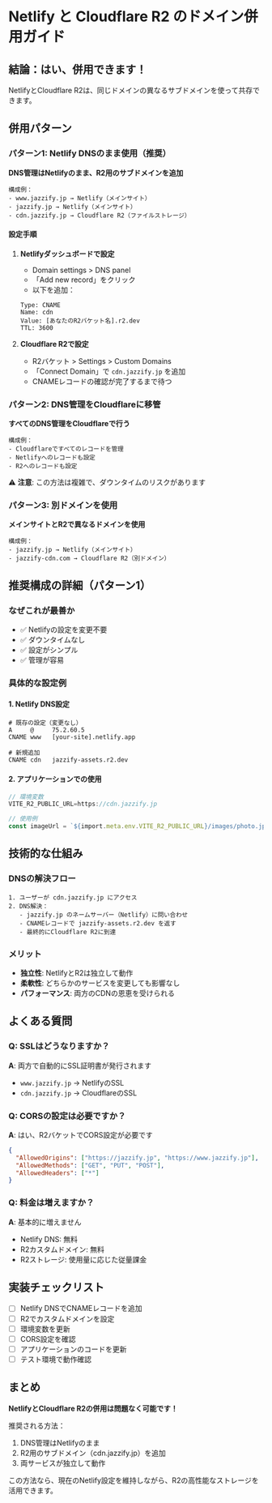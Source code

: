 # Netlify と Cloudflare R2 のドメイン併用ガイド

## 結論：はい、併用できます！

NetlifyとCloudflare R2は、同じドメインの異なるサブドメインを使って共存できます。

## 併用パターン

### パターン1: Netlify DNSのまま使用（推奨）
**DNS管理はNetlifyのまま、R2用のサブドメインを追加**

```
構成例：
- www.jazzify.jp → Netlify（メインサイト）
- jazzify.jp → Netlify（メインサイト）
- cdn.jazzify.jp → Cloudflare R2（ファイルストレージ）
```

#### 設定手順
1. **Netlifyダッシュボードで設定**
   - Domain settings > DNS panel
   - 「Add new record」をクリック
   - 以下を追加：
   ```
   Type: CNAME
   Name: cdn
   Value: [あなたのR2バケット名].r2.dev
   TTL: 3600
   ```

2. **Cloudflare R2で設定**
   - R2バケット > Settings > Custom Domains
   - 「Connect Domain」で `cdn.jazzify.jp` を追加
   - CNAMEレコードの確認が完了するまで待つ

### パターン2: DNS管理をCloudflareに移管
**すべてのDNS管理をCloudflareで行う**

```
構成例：
- Cloudflareですべてのレコードを管理
- Netlifyへのレコードも設定
- R2へのレコードも設定
```

⚠️ **注意**: この方法は複雑で、ダウンタイムのリスクがあります

### パターン3: 別ドメインを使用
**メインサイトとR2で異なるドメインを使用**

```
構成例：
- jazzify.jp → Netlify（メインサイト）
- jazzify-cdn.com → Cloudflare R2（別ドメイン）
```

## 推奨構成の詳細（パターン1）

### なぜこれが最善か
- ✅ Netlifyの設定を変更不要
- ✅ ダウンタイムなし
- ✅ 設定がシンプル
- ✅ 管理が容易

### 具体的な設定例

#### 1. Netlify DNS設定
```
# 既存の設定（変更なし）
A     @     75.2.60.5
CNAME www   [your-site].netlify.app

# 新規追加
CNAME cdn   jazzify-assets.r2.dev
```

#### 2. アプリケーションでの使用
```typescript
// 環境変数
VITE_R2_PUBLIC_URL=https://cdn.jazzify.jp

// 使用例
const imageUrl = `${import.meta.env.VITE_R2_PUBLIC_URL}/images/photo.jpg`;
```

## 技術的な仕組み

### DNSの解決フロー
```
1. ユーザーが cdn.jazzify.jp にアクセス
2. DNS解決：
   - jazzify.jp のネームサーバー（Netlify）に問い合わせ
   - CNAMEレコードで jazzify-assets.r2.dev を返す
   - 最終的にCloudflare R2に到達
```

### メリット
- **独立性**: NetlifyとR2は独立して動作
- **柔軟性**: どちらかのサービスを変更しても影響なし
- **パフォーマンス**: 両方のCDNの恩恵を受けられる

## よくある質問

### Q: SSLはどうなりますか？
**A**: 両方で自動的にSSL証明書が発行されます
- `www.jazzify.jp` → NetlifyのSSL
- `cdn.jazzify.jp` → CloudflareのSSL

### Q: CORSの設定は必要ですか？
**A**: はい、R2バケットでCORS設定が必要です
```json
{
  "AllowedOrigins": ["https://jazzify.jp", "https://www.jazzify.jp"],
  "AllowedMethods": ["GET", "PUT", "POST"],
  "AllowedHeaders": ["*"]
}
```

### Q: 料金は増えますか？
**A**: 基本的に増えません
- Netlify DNS: 無料
- R2カスタムドメイン: 無料
- R2ストレージ: 使用量に応じた従量課金

## 実装チェックリスト

- [ ] Netlify DNSでCNAMEレコードを追加
- [ ] R2でカスタムドメインを設定
- [ ] 環境変数を更新
- [ ] CORS設定を確認
- [ ] アプリケーションのコードを更新
- [ ] テスト環境で動作確認

## まとめ

**NetlifyとCloudflare R2の併用は問題なく可能です！**

推奨される方法：
1. DNS管理はNetlifyのまま
2. R2用のサブドメイン（cdn.jazzify.jp）を追加
3. 両サービスが独立して動作

この方法なら、現在のNetlify設定を維持しながら、R2の高性能なストレージを活用できます。